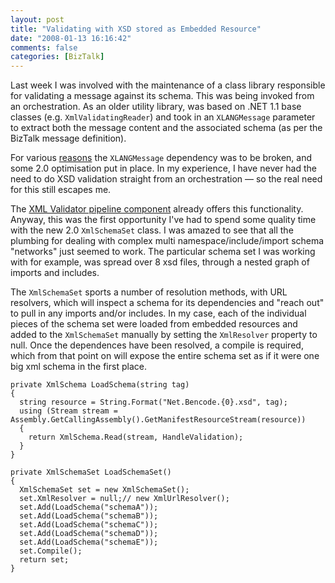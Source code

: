 ```yaml
---
layout: post
title: "Validating with XSD stored as Embedded Resource"
date: "2008-01-13 16:16:42"
comments: false
categories: [BizTalk]
---
```


Last week I was involved with the maintenance of a class library responsible for validating a message against its schema. This was being invoked from an orchestration. As an older utility library, was based on .NET 1.1 base classes (e.g. `XmlValidatingReader`) and took in an `XLANGMessage` parameter to extract both the message content and the associated schema (as per the BizTalk message definition).


For various [reasons](http://support.microsoft.com/kb/917841) the `XLANGMessage` dependency was to be broken, and some 2.0 optimisation put in place. In my experience, I have never had the need to do XSD validation straight from an orchestration — so the real need for this still escapes me.

The [XML Validator pipeline component](http://msdn2.microsoft.com/en-us/library/aa578187.aspx) already offers this functionality. Anyway, this was the first opportunity I've had to spend some quality time with the new 2.0 `XmlSchemaSet` class. I was amazed to see that all the plumbing for dealing with complex multi namespace/include/import schema "networks" just seemed to work. The particular schema set I was working with for example, was spread over 8 xsd files, through a nested graph of imports and includes.

The `XmlSchemaSet` sports a number of resolution methods, with URL resolvers, which will inspect a schema for its dependencies and "reach out" to pull in any imports and/or includes. In my case, each of the individual pieces of the schema set were loaded from embedded resources and added to the `XmlSchemaSet` manually by setting the `XmlResolver` property to null. Once the dependences have been resolved, a compile is required, which from that point on will expose the entire schema set as if it were one big xml schema in the first place.

    private XmlSchema LoadSchema(string tag)
    {
      string resource = String.Format("Net.Bencode.{0}.xsd", tag);
      using (Stream stream = Assembly.GetCallingAssembly().GetManifestResourceStream(resource))
      {
        return XmlSchema.Read(stream, HandleValidation);
      }
    }
    
    private XmlSchemaSet LoadSchemaSet()
    {
      XmlSchemaSet set = new XmlSchemaSet();
      set.XmlResolver = null;// new XmlUrlResolver();
      set.Add(LoadSchema("schemaA"));
      set.Add(LoadSchema("schemaB"));
      set.Add(LoadSchema("schemaC"));
      set.Add(LoadSchema("schemaD"));
      set.Add(LoadSchema("schemaE"));
      set.Compile();
      return set;
    }
